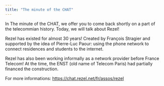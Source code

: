 ```yaml
---
title: "The minute of the CHAT"
---
```



In The minute of the CHAT, we offer you to come back shortly on a part of the telecommian history. Today, we will talk about Rezel!

Rezel has existed for almost 30 years! Created by François Stragier and supported by the idea of Pierre-Luc Paour: using the phone network to connect residences and students to the internet.

Rezel has also been working informally as a network provider before France Telecom! At the time, the ENST (old name of Telecom Paris) had partially financed the construction.

For more informations: https://chat.rezel.net/fr/assos/rezel